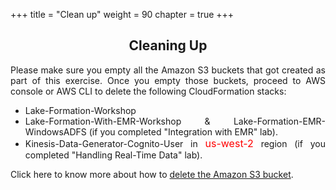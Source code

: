 +++
title = "Clean up"
weight = 90
chapter = true
+++
<center><h2>Cleaning Up</h2></center>

<div style="text-align: justify">
    Please make sure you empty all the Amazon S3 buckets that got created as part of this exercise. Once you empty those buckets, proceed to AWS console or AWS CLI to delete the following CloudFormation stacks:
    <ul>
        <li>Lake-Formation-Workshop</li>
        <li>Lake-Formation-With-EMR-Workshop & Lake-Formation-EMR-WindowsADFS (if you completed "Integration with EMR" lab).</li>
        <li>Kinesis-Data-Generator-Cognito-User in <font size="3" color="red">us-west-2</b></font> region (if you completed "Handling Real-Time Data" lab).</li>
    </ul>
    Click here to know more about how to <a href="https://docs.aws.amazon.com/AmazonS3/latest/user-guide/delete-bucket.html">delete the Amazon S3 bucket</a>.
</div>